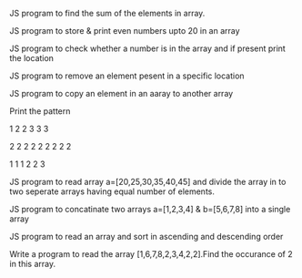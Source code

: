 JS program to find the sum of the elements in array.

JS program to store & print even numbers upto 20 in an array

JS program to check whether a number is in the array and if present print the location

JS program to remove an element pesent in a specific location

JS program to copy an element in an aaray to another array

Print the pattern

1
2 2
3 3 3

2 2 2
2 2 2
2 2 2

1 1 1
2 2
3

JS program to read array a=[20,25,30,35,40,45] and divide the array in to two seperate arrays having equal number of elements.

JS program to concatinate two arrays a=[1,2,3,4] & b=[5,6,7,8] into a single array

JS program to read an array and sort in ascending and descending order

Write a program to read the array [1,6,7,8,2,3,4,2,2].Find the occurance of 2 in this array.